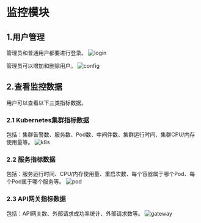 # 监控模块

## 1.用户管理

管理员和普通用户都要进行登录。
![login](../img/monitoring/login.png)

管理员可以增加和删除用户。
![config](/img/monitoring/config.png)

## 2.查看监控数据

用户可以查看以下三类指标数据。

### 2.1 Kubernetes集群指标数据

包括：集群告警数、服务数、Pod数、中间件数、集群运行时间、集群CPU/内存使用量等。
![k8s](/img/monitoring/kubernetes.png)

### 2.2 服务指标数据

包括：服务运行时间、CPU/内存使用量、重启次数、每个容器属于哪个Pod、每个Pod属于哪个服务等。
![pod](/img/monitoring/pod.png)

### 2.3 API网关指标数据

包括：API网关数、外部请求成功率统计、外部请求数等。
![gateway](/img/monitoring/gateway.png)
